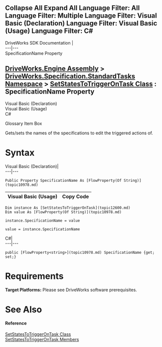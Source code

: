        

 Collapse All Expand All  Language Filter: All  Language Filter: Multiple  Language Filter: Visual Basic (Declaration) Language Filter: Visual Basic (Usage) Language Filter: C#  
---  
DriveWorks SDK Documentation  |   
---|---  
SpecificationName Property   
  
[DriveWorks.Engine Assembly](topic2156.md) > [DriveWorks.Specification.StandardTasks Namespace](topic11896.md) > [SetStatesToTriggerOnTask Class](topic12600.md) : SpecificationName Property  
---  
  
Visual Basic (Declaration)    
Visual Basic (Usage)    
C# 

Glossary Item Box

Gets/sets the names of the specifications to edit the triggered actions of. 

# Syntax

Visual Basic (Declaration)|   
---|---  
      
    
    Public Property SpecificationName As [FlowProperty(Of String)](topic10978.md)  
  
Visual Basic (Usage)| Copy Code  
---|---  
      
    
    Dim instance As [SetStatesToTriggerOnTask](topic12600.md)
    Dim value As [FlowProperty(Of String)](topic10978.md)
     
    instance.SpecificationName = value
     
    value = instance.SpecificationName  
  
C#|   
---|---  
      
    
    public [FlowProperty<string>](topic10978.md) SpecificationName {get; set;}  
  
# Requirements

**Target Platforms:** Please see DriveWorks software prerequisites.

# See Also

#### Reference

[SetStatesToTriggerOnTask Class](topic12600.md)   
[SetStatesToTriggerOnTask Members](topic12601.md)


